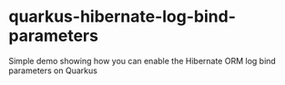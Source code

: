 # quarkus-hibernate-log-bind-parameters
Simple demo showing how you can enable the Hibernate ORM log bind parameters on Quarkus
